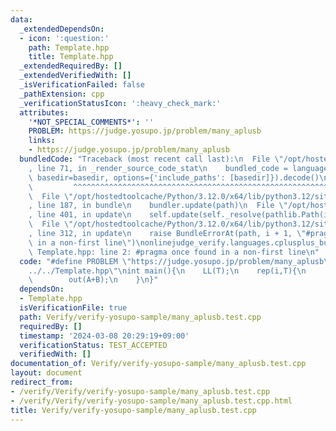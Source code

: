 ```yaml
---
data:
  _extendedDependsOn:
  - icon: ':question:'
    path: Template.hpp
    title: Template.hpp
  _extendedRequiredBy: []
  _extendedVerifiedWith: []
  _isVerificationFailed: false
  _pathExtension: cpp
  _verificationStatusIcon: ':heavy_check_mark:'
  attributes:
    '*NOT_SPECIAL_COMMENTS*': ''
    PROBLEM: https://judge.yosupo.jp/problem/many_aplusb
    links:
    - https://judge.yosupo.jp/problem/many_aplusb
  bundledCode: "Traceback (most recent call last):\n  File \"/opt/hostedtoolcache/Python/3.12.0/x64/lib/python3.12/site-packages/onlinejudge_verify/documentation/build.py\"\
    , line 71, in _render_source_code_stat\n    bundled_code = language.bundle(stat.path,\
    \ basedir=basedir, options={'include_paths': [basedir]}).decode()\n          \
    \         ^^^^^^^^^^^^^^^^^^^^^^^^^^^^^^^^^^^^^^^^^^^^^^^^^^^^^^^^^^^^^^^^^^^^^^^^^^^^^^^^^\n\
    \  File \"/opt/hostedtoolcache/Python/3.12.0/x64/lib/python3.12/site-packages/onlinejudge_verify/languages/cplusplus.py\"\
    , line 187, in bundle\n    bundler.update(path)\n  File \"/opt/hostedtoolcache/Python/3.12.0/x64/lib/python3.12/site-packages/onlinejudge_verify/languages/cplusplus_bundle.py\"\
    , line 401, in update\n    self.update(self._resolve(pathlib.Path(included), included_from=path))\n\
    \  File \"/opt/hostedtoolcache/Python/3.12.0/x64/lib/python3.12/site-packages/onlinejudge_verify/languages/cplusplus_bundle.py\"\
    , line 312, in update\n    raise BundleErrorAt(path, i + 1, \"#pragma once found\
    \ in a non-first line\")\nonlinejudge_verify.languages.cplusplus_bundle.BundleErrorAt:\
    \ Template.hpp: line 2: #pragma once found in a non-first line\n"
  code: "#define PROBLEM \"https://judge.yosupo.jp/problem/many_aplusb\"\n#include\"\
    ../../Template.hpp\"\nint main(){\n    LL(T);\n    rep(i,T){\n        LL(A,B);\n\
    \        out(A+B);\n    }\n}"
  dependsOn:
  - Template.hpp
  isVerificationFile: true
  path: Verify/verify-yosupo-sample/many_aplusb.test.cpp
  requiredBy: []
  timestamp: '2024-03-08 20:29:19+09:00'
  verificationStatus: TEST_ACCEPTED
  verifiedWith: []
documentation_of: Verify/verify-yosupo-sample/many_aplusb.test.cpp
layout: document
redirect_from:
- /verify/Verify/verify-yosupo-sample/many_aplusb.test.cpp
- /verify/Verify/verify-yosupo-sample/many_aplusb.test.cpp.html
title: Verify/verify-yosupo-sample/many_aplusb.test.cpp
---
```

